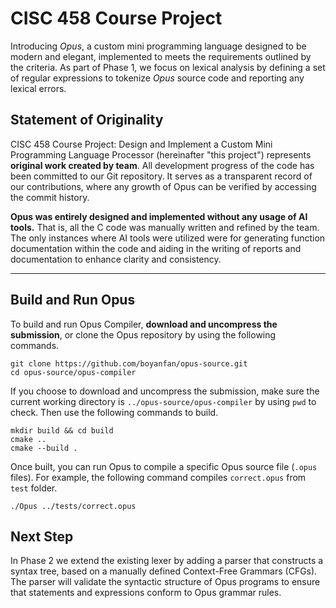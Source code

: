 # CISC 458 Course Project

Introducing *Opus*, a custom mini programming language designed to be modern and elegant, 
implemented to meets the requirements outlined by the criteria. As part of Phase 1,
we focus on lexical analysis by defining a set of regular expressions to tokenize 
*Opus* source code and reporting  any lexical errors.

## Statement of Originality
CISC 458 Course Project: Design and Implement a Custom Mini Programming Language 
Processor (hereinafter "this project") represents **original work created by team**.
All development progress of the code has been committed to our Git repository. 
It serves as a transparent record of our contributions, where any growth of Opus can be 
verified by accessing the commit history.

**Opus was entirely designed and implemented without any usage of AI tools.** 
That is, all the C code was manually written and refined by the team. The only instances 
where AI tools were utilized were for generating function documentation within the code 
and aiding in the writing of reports and documentation to enhance clarity and consistency.

---

## Build and Run Opus
To build and run Opus Compiler, **download and uncompress the submission**, or clone
the Opus repository by using the following commands.
```shell
git clone https://github.com/boyanfan/opus-source.git
cd opus-source/opus-compiler
```
If you choose to download and uncompress the submission, make sure the current 
working directory is `../opus-source/opus-compiler` by using `pwd` to check. Then use
the following commands to build.
```shell
mkdir build && cd build
cmake ..
cmake --build .
```
Once built, you can run Opus to compile a specific Opus source file (`.opus` files). 
For example, the following command compiles `correct.opus` from `test` folder.
```shell
./Opus ../tests/correct.opus
```

## Next Step
In Phase 2 we extend the existing lexer by adding a parser that constructs a syntax tree,
based on a manually defined Context-Free Grammars (CFGs). The parser will validate 
the syntactic structure of Opus programs to ensure that statements and expressions 
conform to Opus grammar rules.